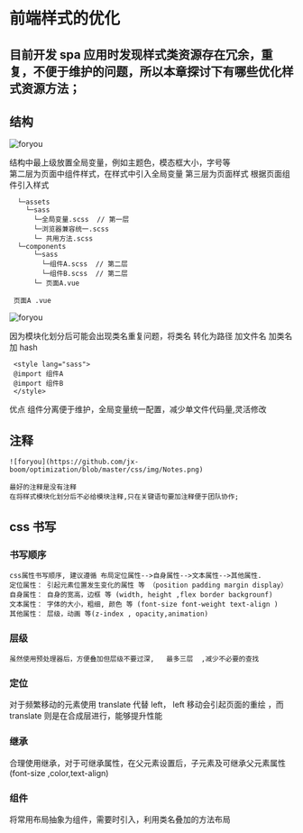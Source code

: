 # 前端样式的优化

## 目前开发 spa 应用时发现样式类资源存在冗余，重复，不便于维护的问题，所以本章探讨下有哪些优化样式资源方法；

## 结构

![foryou](https://github.com/jx-boom/optimization/blob/master/css/img/path.png)

结构中最上级放置全局变量，例如主题色，模态框大小，字号等  
 第二层为页面中组件样式，在样式中引入全局变量
第三层为页面样式 根据页面组件引入样式

```
  └─assets
    └─sass
      └─全局变量.scss  // 第一层
      └─浏览器兼容统一.scss
      └─ 共用方法.scss
  └─components
      └─sass
        └─组件A.scss  // 第二层
        └─组件B.scss  // 第二层
      └─ 页面A.vue
```

```
 页面A .vue
```

![foryou](https://github.com/jx-boom/optimization/blob/master/css/img/cssLoader.png)

因为模块化划分后可能会出现类名重复问题，将类名 转化为路径 加文件名 加类名 加 hash

```
 <style lang="sass">
 @import 组件A
 @import 组件B
 </style>
```

优点 组件分离便于维护，全局变量统一配置，减少单文件代码量,灵活修改

## 注释

    ![foryou](https://github.com/jx-boom/optimization/blob/master/css/img/Notes.png)  

    最好的注释是没有注释
    在将样式模块化划分后不必给模块注释,只在关键语句要加注释便于团队协作;

## css 书写

### 书写顺序

    css属性书写顺序, 建议遵循 布局定位属性-->自身属性-->文本属性-->其他属性.
    定位属性： 引起元素位置发生变化的属性 等 （position padding margin display）
    自身属性： 自身的宽高，边框 等 (width, height ,flex border backgrounf)
    文本属性： 字体的大小，粗细, 颜色 等 (font-size font-weight text-align )
    其他属性： 层级，动画 等(z-index , opacity,animation)

### 层级

    虽然使用预处理器后，方便叠加但层级不要过深,   最多三层  ,减少不必要的查找

### 定位

对于频繁移动的元素使用 translate 代替 left， left 移动会引起页面的重绘 ，而 translate 则是在合成层进行，能够提升性能

### 继承

合理使用继承，对于可继承属性，在父元素设置后，子元素及可继承父元素属性 (font-size ,color,text-align)

### 组件

将常用布局抽象为组件，需要时引入，利用类名叠加的方法布局
